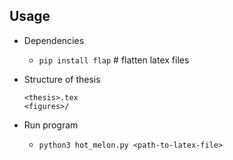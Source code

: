 ## Usage

- Dependencies
	- `pip install flap` # flatten latex files  

- Structure of thesis
	```
	<thesis>.tex
	<figures>/
	```

- Run program
	- `python3 hot_melon.py <path-to-latex-file>`  